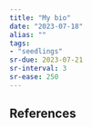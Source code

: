```yaml
---
title: "My bio"
date: "2023-07-18"
alias: ""
tags:
- "seedlings"
sr-due: 2023-07-21
sr-interval: 3
sr-ease: 250
---
```




## References